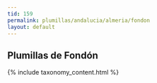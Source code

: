 ```yaml
---
tid: 159
permalink: plumillas/andalucia/almeria/fondon
layout: default
---
```

## Plumillas de Fondón
{% include taxonomy_content.html %}
